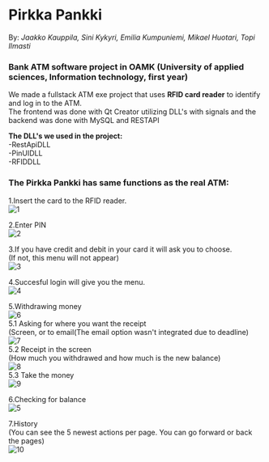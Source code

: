 # Pirkka Pankki </br>
By: *_Jaakko Kauppila, Sini Kykyri, Emilia Kumpuniemi, Mikael Huotari, Topi Ilmasti_* </br>
### Bank ATM software project in OAMK (University of applied sciences, Information technology, first year) </br>
We made a fullstack ATM exe project that uses **RFID card reader** to identify and log in to the ATM.</br>
The frontend was done with Qt Creator utilizing DLL's with signals and the backend was done with MySQL and RESTAPI </br>

**The DLL's we used in the project:** </br>
-RestApiDLL</br>
-PinUIDLL</br>
-RFIDDLL</br>

### The Pirkka Pankki has same functions as the real ATM:</br>

1.Insert the card to the RFID reader.</br>
![1](https://github.com/Kaubbila/Pirkka-pankki/assets/76628873/ef24c500-2872-4212-9f8c-f546752cb5cd)

2.Enter PIN</br>
![2](https://github.com/Kaubbila/Pirkka-pankki/assets/76628873/30496118-6d03-450d-9f94-52d51a43d0bc)

3.If you have credit and debit in your card it will ask you to choose.</br>
(If not, this menu will not appear) </br>
![3](https://github.com/Kaubbila/Pirkka-pankki/assets/76628873/6a4d5ad6-1160-4d0e-a367-a1355049ea6a)

4.Succesful login will give you the menu.</br>
![4](https://github.com/Kaubbila/Pirkka-pankki/assets/76628873/49ade5c1-4e7e-48dd-b889-a9d1fc2dd96d)

5.Withdrawing money</br>
![6](https://github.com/Kaubbila/Pirkka-pankki/assets/76628873/0e53cdb2-4a3f-4396-a70d-4b1bbfe8ee3a)</br>
5.1 Asking for where you want the receipt</br>
(Screen, or to email(The email option wasn't integrated due to deadline)</br>
![7](https://github.com/Kaubbila/Pirkka-pankki/assets/76628873/02ff1f49-6561-4aa8-a0cf-3edf9ca88c35)</br>
5.2 Receipt in the screen</br>
(How much you withdrawed and how much is the new balance)</br>
![8](https://github.com/Kaubbila/Pirkka-pankki/assets/76628873/d508f287-7206-4b39-88c8-0dd43b797cb1)</br>
5.3 Take the money</br>
![9](https://github.com/Kaubbila/Pirkka-pankki/assets/76628873/d850e3fa-90e0-42b2-a967-b0ca22a7d24b)</br>

6.Checking for balance</br>
![5](https://github.com/Kaubbila/Pirkka-pankki/assets/76628873/ed480877-8fcb-4969-9340-2474bd526877)</br>

7.History</br>
(You can see the 5 newest actions per page. You can go forward or back the pages)</br>
![10](https://github.com/Kaubbila/Pirkka-pankki/assets/76628873/ca9bf5c9-0fc3-46b2-964e-41b1c306be73)</br>


